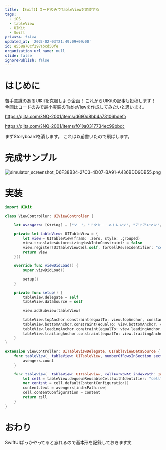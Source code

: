 ```yaml
---
title: 【Swift】コードのみでTableViewを実装する
tags:
  - iOS
  - tableView
  - UIKit
  - Swift
private: false
updated_at: '2023-02-03T21:49:09+09:00'
id: e558a70cf297abcd50fe
organization_url_name: null
slide: false
ignorePublish: false
---
```

# はじめに
苦手意識のあるUIKitを克服しよう企画！
これからUIKitの記事も投稿します！
今回はコードのみで最小実装のTableViewを作成してみたいと思います。

https://qiita.com/SNQ-2001/items/d680d8bb4a73106bdefb

https://qiita.com/SNQ-2001/items/f010a0317734ec99bbdc

まずStoryboardを消します。
これは以前書いたので飛ばします。

# 完成サンプル
![simulator_screenshot_D6F38B34-27C3-4D07-BA91-A4B6BDD9DB55.png](https://qiita-image-store.s3.ap-northeast-1.amazonaws.com/0/1745371/96425d99-ce65-7f3e-d8e8-392e175d401f.png)

# 実装
```swift
import UIKit

class ViewController: UIViewController {

    let avengers: [String] = ["ソー", "ドクター・ストレンジ", "アイアンマン", "キャプテン・マーベル", "スパイダーマン", "ハルク", "キャプテン・アメリカ"]

    private let tableView: UITableView = {
        let view = UITableView(frame: .zero, style: .grouped)
        view.translatesAutoresizingMaskIntoConstraints = false
        view.register(UITableViewCell.self, forCellReuseIdentifier: "cell")
        return view
    }()

    override func viewDidLoad() {
        super.viewDidLoad()

        setup()
    }

    private func setup() {
        tableView.delegate = self
        tableView.dataSource = self

        view.addSubview(tableView)

        tableView.topAnchor.constraint(equalTo: view.topAnchor, constant: 0).isActive = true
        tableView.bottomAnchor.constraint(equalTo: view.bottomAnchor, constant: 0).isActive = true
        tableView.leadingAnchor.constraint(equalTo: view.leadingAnchor, constant: 0).isActive = true
        tableView.trailingAnchor.constraint(equalTo: view.trailingAnchor, constant: 0).isActive = true
    }
}

extension ViewController: UITableViewDelegate, UITableViewDataSource {
    func tableView(_ tableView: UITableView, numberOfRowsInSection section: Int) -> Int {
        avengers.count
    }

    func tableView(_ tableView: UITableView, cellForRowAt indexPath: IndexPath) -> UITableViewCell {
        let cell = tableView.dequeueReusableCell(withIdentifier: "cell", for: indexPath)
        var content = cell.defaultContentConfiguration()
        content.text = avengers[indexPath.row]
        cell.contentConfiguration = content
        return cell
    }
}
```

# おわり
SwiftUIばっかやってると忘れるので基本形を記録しておきます笑
